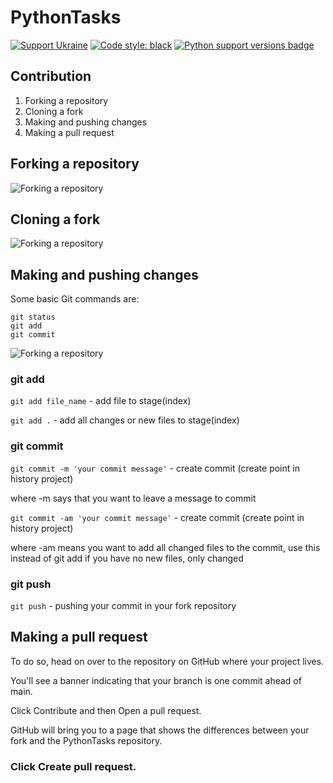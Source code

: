 # PythonTasks

[![Support Ukraine](https://badgen.net/badge/support/UKRAINE/?color=0057B8&labelColor=FFD700)](https://www.gov.uk/government/news/ukraine-what-you-can-do-to-help)
[![Code style: black](https://img.shields.io/badge/code%20style-black-000000.svg)](https://github.com/psf/black)
[![Python support versions badge](https://img.shields.io/badge/python-3.12-blue)](https://www.python.org/downloads/)

## Contribution
1. Forking a repository
2. Cloning a fork
3. Making and pushing changes
4. Making a pull request

## Forking a repository
![ Forking a repository](https://docs.github.com/assets/cb-40742/mw-1440/images/help/repository/fork-button.webp)
## Cloning a fork
![ Forking a repository](https://docs.github.com/assets/cb-14601/mw-1440/images/help/repository/code-button.webp)
## Making and pushing changes
Some basic Git commands are:
```
git status
git add
git commit
```
![ Forking a repository](https://marklodato.github.io/visual-git-guide/basic-usage.svg)

### git add
`git add file_name` - add file to stage(index)

`git add .` - add all changes or new files to stage(index)
### git commit
`git commit -m 'your commit message'` - create commit (create point in history project)

where -m says that you want to leave a message to commit

`git commit -am 'your commit message'` - create commit (create point in history project)

where -am means you want to add all changed files to the commit, use this instead of git add if you have no new files, only changed
### git push
`git push` - pushing your commit in your fork repository

## Making a pull request

To do so, head on over to the repository on GitHub where your project lives. 

You'll see a banner indicating that your branch is one commit ahead of main.

Click Contribute and then Open a pull request.

GitHub will bring you to a page that shows the differences between your fork and the PythonTasks repository. 

### Click Create pull request.
